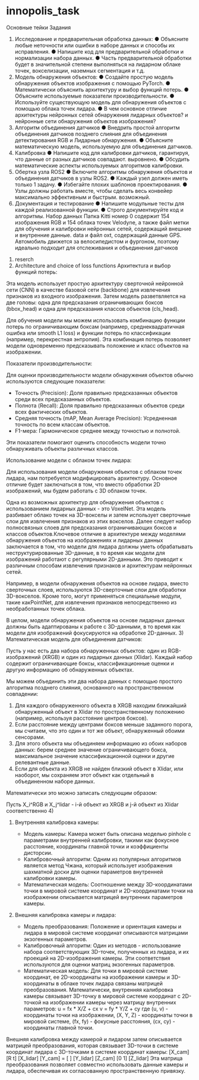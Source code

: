 # innopolis_task
Основные тейки 
Задания
1. Исследование и предварительная обработка данных:
● Объясните любые неточности или ошибки в наборе данных и способы их исправления.
● Напишите код для предварительной обработки и нормализации набора данных.
● Часть предварительной обработки будет в значительной степени выполняться на лидарном облаке точек, вокселизации, наземных
сегментация и т.д.
2. Модель обнаружения объектов:
● Создайте простую модель обнаружения объектов изображения с помощью PyTorch.
● Математически объяснить архитектуру и выбор функций потерь.
● Объясните используемые показатели производительности.
● Используйте существующую модель для обнаружения объектов с помощью облака точек лидара.
● В чем основное отличие архитектуры нейронных сетей обнаружения лидарных объектов?
и нейронные сети обнаружения объектов изображения?
3. Алгоритм объединения датчиков
● Внедрить простой алгоритм объединения датчиков позднего слияния для объединения детектирования RGB и
Лидарные обнаружения.
● Объясните математическую модель, используемую для объединения датчиков.
4. Калибровка
● Напишите код для калибровки датчиков, гарантируя, что данные от разных датчиков совпадают.
выровнено.
● Обсудить математические аспекты используемых алгоритмов калибровки.
5. Обертка узла ROS2
● Включите алгоритмы обнаружения объектов и объединения датчиков в узлы ROS2.
● Каждый узел должен иметь только 1 задачу.
● Избегайте плохих шаблонов проектирования.
● Узлы должны работать вместе, чтобы сделать весь конвейер максимально эффективным и быстрым.
возможный.
6. Документация и тестирование
● Напишите модульные тесты для каждой реализованной функции.
● Строго документируйте код и алгоритмы.
Набор данных
Папка Kitti номер 0 содержит 154 изображения RGB и 154 облака точек Velodyne, а также
файл метки для обучения и калибровки нейронных сетей, содержащий внешние и внутренние данные.
data и файл oxt, содержащий данные GPS. Автомобиль движется за велосипедистом и фургоном, поэтому
идеально подходит для отслеживания и объединения датчиков
1) reserch
2) Architecture and choice of loss functions
Архитектura и выбор функций потерь:

Эта модель использует простую архитектуру сверточной нейронной сети (CNN) в качестве базовой сети (backbone) для извлечения признаков из входного изображения. Затем модель разветвляется на две головы: одна для предсказания ограничивающих боксов (bbox_head) и одна для предсказания классов объектов (cls_head).

Для обучения модели мы можем использовать комбинацию функции потерь по ограничивающим боксам (например, среднеквадратичная ошибка или smooth L1 loss) и функции потерь по классификации (например, перекрестная энтропия). Эта комбинация потерь позволяет модели одновременно предсказывать положение и класс объектов на изображении.

Показатели производительности:

Для оценки производительности модели обнаружения объектов обычно используются следующие показатели:

- Точность (Precision): Доля правильно предсказанных объектов среди всех предсказанных объектов.
- Полнота (Recall): Доля правильно предсказанных объектов среди всех фактических объектов.
- Средняя точность (mAP, Mean Average Precision): Усредненная точность по всем классам объектов.
- F1-мера: Гармоническое среднее между точностью и полнотой.

Эти показатели помогают оценить способность модели точно обнаруживать объекты различных классов.

Использование модели с облаком точек лидара:

Для использования модели обнаружения объектов с облаком точек лидара, нам потребуется модифицировать архитектуру. Основное отличие будет заключаться в том, что вместо обработки 2D изображений, мы будем работать с 3D облаком точек.

Одна из возможных архитектур для обнаружения объектов с использованием лидарных данных - это VoxelNet. Эта модель разбивает облако точек на 3D-вокселы и затем использует сверточные слои для извлечения признаков из этих вокселов. Далее следует набор полносвязных слоев для предсказания ограничивающих боксов и классов объектов.Ключевое отличие в архитектуре между моделями обнаружения объектов на изображениях и лидарных данных заключается в том, что модели для лидара должны уметь обрабатывать неструктурированные 3D-данные, в то время как модели для изображений работают с регулярными 2D-данными. Это приводит к различным способам извлечения признаков и архитектурам нейронных сетей.

Например, в модели обнаружения объектов на основе лидара, вместо сверточных слоев, используются 3D-сверточные слои для обработки 3D-вокселов. Кроме того, могут применяться специальные модули, такие какPointNet, для извлечения признаков непосредственно из необработанных точек облака.

В целом, модели обнаружения объектов на основе лидарных данных должны быть адаптированы к работе с 3D-данными, в то время как модели для изображений фокусируются на обработке 2D-данных.
3)
Математическая модель для объединения датчиков:

Пусть у нас есть два набора обнаруженных объектов: один из RGB-изображений (XRGB) и один из лидарных данных (Xlidar). Каждый набор содержит ограничивающие боксы, классификационные оценки и другую информацию об обнаруженных объектах.

Мы можем объединить эти два набора данных с помощью простого алгоритма позднего слияния, основанного на пространственном совпадении:

1. Для каждого обнаруженного объекта в XRGB находим ближайший обнаруженный объект в Xlidar по пространственному положению (например, используя расстояние центров боксов).
2. Если расстояние между центрами боксов меньше заданного порога, мы считаем, что это один и тот же объект, обнаруженный обоими сенсорами.
3. Для этого объекта мы объединяем информацию из обоих наборов данных: берем среднее значение ограничивающего бокса, максимальное значение классификационной оценки и другие релевантные данные.
4. Если для объекта из XRGB не найден близкий объект в Xlidar, или наоборот, мы сохраняем этот объект как отдельный в объединенном наборе данных.

Математически это можно записать следующим образом:

Пусть X_i^RGB и X_j^lidar - i-й объект из XRGB и j-й объект из Xlidar соответственно
4)
1. Внутренняя калибровка камеры:
   - Модель камеры: Камера может быть описана моделью pinhole с параметрами внутренней калибровки, такими как фокусное расстояние, координаты главной точки и коэффициенты дисторсии.
   - Калибровочный алгоритм: Одним из популярных алгоритмов является метод Чжана, который использует изображения шахматной доски для оценки параметров внутренней калибровки камеры.
   - Математическая модель: Соотношение между 3D-координатами точки в мировой системе координат и 2D-координатами точки на изображении описывается матрицей внутренних параметров камеры.

2. Внешняя калибровка камеры и лидара:
   - Модель преобразования: Положение и ориентация камеры и лидара в мировой системе координат описываются матрицами экзогенных параметров.
   - Калибровочный алгоритм: Один из методов - использование набора соответствующих 3D-точек, полученных из лидара, и их проекций на 2D-изображения камеры. Эти соответствия используются для оценки матриц экзогенных параметров.
   - Математическая модель: Для точки в мировой системе координат, ее 2D-координаты на изображении камеры и 3D-координаты в облаке точек лидара связаны матрицей преобразования.
Математически, внутренняя калибровка камеры связывает 3D-точку в мировой системе координат с 2D-точкой на изображении камеры через матрицу внутренних параметров:
u = fx * X/Z + cx
v = fy * Y/Z + cy
где (u, v) - координаты точки на изображении, (X, Y, Z) - координаты точки в мировой системе, (fx, fy) - фокусные расстояния, (cx, cy) - координаты главной точки.

Внешняя калибровка между камерой и лидаром затем описывается матрицей преобразования, которая связывает 3D-точки в системе координат лидара с 3D-точками в системе координат камеры:
[X_cam]   [R t] [X_lidar]
[Y_cam] = [   ] [Y_lidar]
[Z_cam]   [0 1] [Z_lidar]
Эта матрица преобразования позволяет совместно использовать данные камеры и лидара, обеспечивая их согласованную пространственную привязку.
